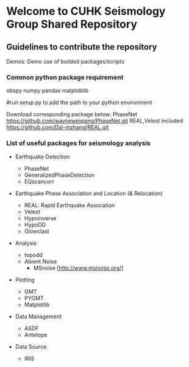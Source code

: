 # Welcome to CUHK Seismology Group Shared Repository

## Guidelines to contribute the repository

Demos:
  Demo use of builded packages/scripts
 

### Common python package requirement
obspy
numpy
pandas
matploblib

#run setup.py to add the path to your python environment

Download corresponding package below:
PhaseNet
https://github.com/wayneweiqiang/PhaseNet.git
REAL,Velest included
https://github.com/Dal-mzhang/REAL.git


### List of useful packages for seismology analysis

- Earthquake Detection
  - PhaseNet
  - GeneralizedPhaseDetection
  - EQscancorr
  
- Earthquake Phase Association and Location (& Relocation)
  - REAL: Rapid Earthquake Assocation
  - Velest
  - Hypoinverse
  - HypoDD
  - Glowclast
  
- Analysis
  - topodd
  - Abient Noise
    - MSnoise [http://www.msnoise.org/]
    
- Plotting
  - GMT
  - PYGMT
  - Matplotlib

- Data Management
  - ASDF
  - Antelope

- Data Source
  - IRIS
